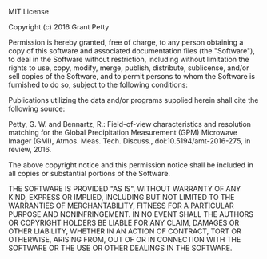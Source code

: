 MIT License

Copyright (c) 2016 Grant Petty

Permission is hereby granted, free of charge, to any person obtaining a copy
of this software and associated documentation files (the "Software"), to deal
in the Software without restriction, including without limitation the rights
to use, copy, modify, merge, publish, distribute, sublicense, and/or sell
copies of the Software, and to permit persons to whom the Software is
furnished to do so, subject to the following conditions:

Publications utilizing the data and/or programs supplied herein shall cite the following source:

Petty, G. W. and Bennartz, R.: Field-of-view characteristics and resolution matching for the Global Precipitation Measurement (GPM) Microwave Imager (GMI), Atmos. Meas. Tech. Discuss., doi:10.5194/amt-2016-275, in review, 2016. 

The above copyright notice and this permission notice shall be included in all
copies or substantial portions of the Software.

THE SOFTWARE IS PROVIDED "AS IS", WITHOUT WARRANTY OF ANY KIND, EXPRESS OR
IMPLIED, INCLUDING BUT NOT LIMITED TO THE WARRANTIES OF MERCHANTABILITY,
FITNESS FOR A PARTICULAR PURPOSE AND NONINFRINGEMENT. IN NO EVENT SHALL THE
AUTHORS OR COPYRIGHT HOLDERS BE LIABLE FOR ANY CLAIM, DAMAGES OR OTHER
LIABILITY, WHETHER IN AN ACTION OF CONTRACT, TORT OR OTHERWISE, ARISING FROM,
OUT OF OR IN CONNECTION WITH THE SOFTWARE OR THE USE OR OTHER DEALINGS IN THE
SOFTWARE.
